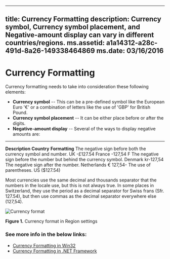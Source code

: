 

---
title: Currency Formatting
description: Currency symbol, Currency symbol placement, and Negative-amount display can vary in different countries/regions.
ms.assetid: a1a14312-a28c-491d-8a26-149338464869
ms.date: 03/16/2016
---
# Currency Formatting

Currency formatting needs to take into consideration these following elements:

-   **Currency symbol** -- This can be a pre-defined symbol like the European Euro '€' or a combination of letters like the use of 'GBP' for British Pound.
-   **Currency symbol placement** -- It can be either place before or after the digits.
-   **Negative-amount display** -- Several of the ways to display negative amounts are:
 
--------------------------------------------------------------------- ------------- ----------------
**Description**                                                       **Country**   **Formatting**
The negative sign before both the currency symbol and number.         UK            -£127.54
                                                                      France        -127,54 F
The negative sign before the number but behind the currency symbol.   Denmark       kr-127,54
The negative sign after the number.                                   Netherlands   € 127,54-
The use of parentheses.                                               US            (\$127.54)

Most currencies use the same decimal and thousands separator that the numbers in the locale use, but this is not always true. In some places in Switzerland, they use the period as a decimal separator for Swiss frans (Sfr. 127.54), but then use commas as the decimal separator everywhere else (127,54).

![Currency format](/media/hubs/globalization/IC848905.jpg "Currency format") 

**Figure 1.** Currency format in Region settings

### See more info in the below links:

 - [Currency Formatting in Win32](currency-formatting-in-win32.md)
 - [Currency Formatting in .NET Framework](currency-formatting-in-the-dotnet-framework.md)


